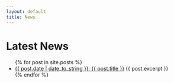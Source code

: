 ```yaml
---
layout: default
title: News
---
```

<h1>Latest News</h1>

<ul>
  {% for post in site.posts %}
    <li>
      <a href="{{ post.url }}">{{ post.date | date_to_string }}: {{ post.title }}</a>
      {{ post.excerpt }}
    </li>
  {% endfor %}
</ul>
